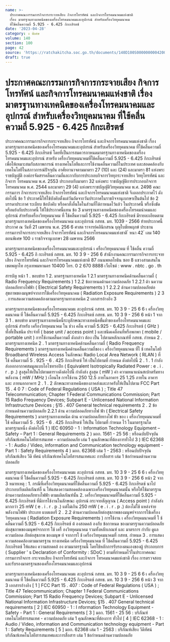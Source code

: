 ```yaml
---
name: >-
  ประกาศคณะกรรมการกิจการกระจายเสียง กิจการโทรทัศน์ และกิจการโทรคมนาคมแห่งชาติ
  เรื่อง มาตรฐานทางเทคนิคของเครื่องโทรคมนาคมและอุปกรณ์ สำหรับเครื่องวิทยุคมนาคม
  ที่ใช้คลื่นความถี่ 5.925 - 6.425 กิกะเฮิรตซ์
date: '2023-04-28'
category: ง พิเศษ
volume: 140
section: 100
page: 42
source: 'https://ratchakitcha.soc.go.th/documents/140D100S0000000004200.pdf'
draft: true
---
```


# ประกาศคณะกรรมการกิจการกระจายเสียง กิจการโทรทัศน์ และกิจการโทรคมนาคมแห่งชาติ เรื่อง มาตรฐานทางเทคนิคของเครื่องโทรคมนาคมและอุปกรณ์ สำหรับเครื่องวิทยุคมนาคม ที่ใช้คลื่นความถี่ 5.925 - 6.425 กิกะเฮิรตซ์

ประกาศคณะกรรมการกิจการกระจายเสียง กิจการโทรทัศน์ และกิจการโทรคมนาคมแห่งชาติ เรื่อง มาตรฐานทางเทคนิคของเครื่องโทรคมนาคมและอุปกรณ์ สำหรับเครื่องวิทยุคมนาคม ที่ใช้คลื่นความถี่ 5.925 - 6.425 กิกะเฮิรตซ์ โดยที่เป็นการสมควรกาหนดมาตรฐานทางเทคนิคของเครื่องโทรคมนาคมและอุปกรณ์ สาหรับ เครื่องวิทยุคมนาคมที่ใช้คลื่นความถี่ 5.925 - 6.425 กิกะเฮิรตซ์ เพื่อให้เหมาะสมกับสภาพการณ์ ทางเทคโนโลยีและการใช้งานคลื่นความถี่ในประเทศ และสอดคล้องกับเทคโนโลยีในสภาวการณ์ปัจจุบัน อาศัยอานาจตามมาตรา 27 (10) และ (24) และมาตรา 81 แห่งพระราชบัญญัติ องค์กรจัดสรรคลื่นความถี่และกากับการประกอบกิจการวิทยุกระจายเสียง วิทยุโทรทัศน์ และกิจการ โทรคมนาคม พ.ศ. 2553 ประกอบกับมาตรา 32 แห่งพระ ราชบัญญัติการประกอบกิจการโทรคมนาคม พ.ศ. 2544 และมาตรา 29 (4) แห่งพระราชบัญญัติวิทยุคมนาคม พ.ศ. 2498 คณะกรรมการ กิจการกระจายเสียง กิจการโทรทัศน์ และกิจการโทรคมนาคมแห่งชาติ จึงออกประกาศไว้ ดังต่อไปนี้ ข้อ 1 ประกาศนี้ให้ใช้บังคับตั้งแต่วันถัดจากวันประกาศในราชกิจจานุเบกษาเป็นต้นไป ข้อ 2 บรรดาประกาศ ระเบียบ ข้อบังคับ หรือคาสั่งอื่นใดในส่วนที่ได้กาหนดไว้แล้ว ในประกาศนี้ หรือซึ่งขัดหรือแย้งกับประกาศนี้ ให้ใช้ประกาศนี้แทน ข้อ 3 มาตรฐานทางเทคนิคของเครื่องโทรคมนำคมและอุปกรณ์ สำหรับเครื่องวิทยุคมนาคม ที่ ใช้คลื่นความถี่ 5.925 - 6.425 กิกะเฮิรตซ์ มีรายละเอียดตามมาตรฐานทางเทคนิคของเครื่องโทรคมนาคม และอุปกรณ์ กสทช. มท. 1039 - 2566 ท้ายประกาศนี้ ประกาศ ณ วันที่ 21 เมษายน พ.ศ. 256 6 ศาสต ราจารย์คลินิกสรณ บุญใบชัยพฤกษ์ ประธานกรรมการกิจการกระจายเสียง กิจการโทรทัศน์ และกิจการโทรคมนาคมแห่งชาติ ้ หนา 42 ่ เลม 140 ตอนพิเศษ 100 ง ราชกิจจานุเบกษา 28 เมษายน 2566

มาตรฐานทางเทคนิคของเครื่องโทรคมนาคมและอุปกรณ์ เ ครื่องวิทยุคมนาคม ที่ ใช้คลื่น ความถี่ 5.925 - 6.425 กิ กะเฮิรตซ์ กสทช. มท. 10 3 9 - 256 6 สำนักงานคณะกรรมการกิจการกระจายเสียง กิจการโทรทัศน์ และกิจการโทรคมนาคมแห่งชาติ 87 ถนนพหลโยธิน ซอย 8 แขวงสามเสนใน เขตพญาไท กรุงเทพมหานคร 10400 โทร. 0 2 670 8888 เว็บไซต์ : www . nbtc . go . th

สารบัญ หน้า 1 . ขอบข่าย 1 2. มาตรฐานทางเทคนิค 1 2.1 มาตรฐานทางเทคนิคด้านคลื่นความถี่ ( Radio Frequency Requirements ) 1 2.2 ข้อกาหนดด้านความปลอดภัย 1 2.2.1 ด้า นความปลอดภัยทางไฟฟ้า ( Electrical Safety Requirements ) 1 2.2.2 ด้านความปลอดภัยต่อสุขภาพของมนุษย์จากการใช้เครื่องวิทยุคมนาคม ( Radiation Exposure Requirements ) 2 3 . การแสดงความสอดคล้องตามมาตรฐานทางเทคนิค 2 เอกสารอ้างอิง 3

มาตรฐานทางเทคนิคของเครื่องโทรคมนาคมแ ละอุปกรณ์ กสทช. มท. 10 3 9 - 25 6 6 เ ครื่องวิทยุคมนาคม ที่ ใช้คลื่นความถี่ 5.925 - 6.425 กิกะเฮิรตซ์ กสทช. มท. 10 3 9 - 256 6 หน้า 1 จาก 3 1 . ขอบข่าย มาตรฐานทางเทคนิคนี้ระบุลักษณะทางเทคนิคขั้นต่ำของเครื่องโทรคมนาคมและ อุปกรณ์ สำหรับ เครื่องวิทยุคมนาคม ใน ช่วง คลื่น ความถี่ 5.925 - 6.425 กิกะเฮิรตซ์ ( GHz ) ทั้งที่เป็นชนิด ประจำที่ ( base unit / access point ) และชนิดเคลื่อนที่หรือพกพา ( mobile / portable unit ) การใช้งานคลื่นความถี่ ดังกล่าว ต้อง เป็น ไปตามหลักเกณฑ์ที่ กสทช. กำหนด 2 . มาตรฐานทางเทคนิค 2 . 1 มาตรฐานทางเทคนิคด้านคลื่นความถี่ ( Radio Frequency Requirements ) มาตรฐานทางเทคนิคด้านคลื่นความถี่ของ เ ครื่องวิทยุคมนาคม ที่ใ ช้ เทคโนโลยี Broadband Wireless Access ในลักษณะ Radio Local Area Network ( RLAN ) ที่ ใช้ คลื่นความถี่ 5 . 925 - 6 . 425 กิกะเฮิรตซ์ ให้ เป็นไปตามที่ กำหนด ดังต่อไปนี้ 2 . 1 . 1 กำลังส่งออกอากาศสมมูลแบบไอโซทรอปิก ( Equivalent Isotropically Radiated Power : e . i . r . p .) สูงสุดให้เป็นไปตามตารางดังต่อไปนี้ กำลังส่ง สูงสุด ( mW ) ค่า ความหนาแน่นสเปกตรัมทางพลังงาน ( mW / MHz ) เงื่อนไข การใช้งาน 250 12.5 ภายในอาคาร 25 1.25 ภายใน อาคาร และ ภายนอกอาคาร 2 . 1 . 2 ลักษณะทางเทคนิคของภาคส่งและภาครับให้เป็นไปตาม FCC Part 15 . 4 0 7 : Code of Federal Regulations ( USA ) ; Title 47 Telecommunication; Chapter 1 Federal Communications Commission; Part 15 Radio Frequency Devices; Subpart E - Unlicensed National Information Infrastructure Devices ; §15 . 407 General technical requirements 2 . 2 ข้อกำหนดด้านความปลอดภัย 2.2.1 ด้าน ความปลอดภัยทางไฟ ฟ้า ( Electrical Safety Requirements ) มาตรฐานทางเทคนิค ด้าน ความปลอดภัยทางไฟ ฟ้า ของ เ ครื่องวิทยุคมนาคมที่ ใช้ คลื่นความถี่ 5 . 925 - 6 . 425 กิกะเฮิรตซ์ ให้เป็น ไปตามที่ กำหนด ไว้ ในมาตรฐานใดมาตรฐานหนึ่ง ดังต่อไปนี้ 1 ) IEC 60950 - 1 : Information Technology Equipment – Safety – Part 1 : General Requirements 2 ) มอก. 1561 - 25 56 : หรือฉบับปัจจุบัน บริภัณฑ์เทคโนโลยีสารสนเทศ - ความปลอดภัย เล่ม 1 คุณลักษณะที่ต้องการทั่วไป 3 ) IEC 62368 - 1 : Audio / Video, information and Communication technology equipment - Part 1 : Safety Requirements 4 ) มอก. 62368 เล่ม 1 - 2563 : หรือฉบับปัจจุบัน บริภัณฑ์เสียง วีดิ ทัศน์ บริภัณฑ์เทคโนโลยีสารสนเทศและ การสื่อสาร เล่ม 1 ข้อกำหนดด้านความปลอดภัย

มาตรฐานทางเทคนิคของเครื่องโทรคมนาคมแ ละอุปกรณ์ กสทช. มท. 10 3 9 - 25 6 6 เ ครื่องวิทยุคมนาคม ที่ ใช้คลื่นความถี่ 5.925 - 6.425 กิกะเฮิรตซ์ กสทช. มท. 10 3 9 - 256 6 หน้า 2 จาก 3 หมายเหตุ : 1. กรณีที่เครื่องวิทยุคมนาคมที่ใช้คลื่นความถี่ 5.925 - 6.425 กิกะเฮิรตซ์ นาไปประกอบกับผลิตภัณฑ์อื่ น ให้แสดงความสอดคล้องเฉพาะเครื่องวิทยุคมนาคมนั้น หรือให้ใช้มาตรฐานด้านความปลอดภัยทางไฟฟ้า ตามผลิตภัณฑ์นั้น 2. เครื่องวิทยุคมนาคมที่ใช้คลื่นความถี่ 5.925 - 6.425 กิกะเฮิรตซ์ ที่มีการใช้งานในลักษณะ อุปกรณ์ กระจายสัญญาณ ( Access point ) กำลังส่งมากกว่า 25 mW ( e . i . r . p .) แต่ไม่เกิน 250 mW ( e . i . r . p .) ต้องไม่ใช้ แหล่งจ่ายพลังงานไฟฟ้า ประเภท แบตเตอรี่ 2 . 2.2 ด้านความปลอดภัยต่อสุขภาพของมนุษย์จากการใช้เครื่องวิทยุคมนาคม ( Radiation Exposure Requirements ) การใช้งาน เ ครื่องวิทยุคมนาคมที่ ใ ช้คลื่นความถี่ 5.925 - 6.425 กิกะเฮิรตซ์ ต้ องสอดคล้ องกับ ข้อกาหนด ของมาตรฐานความปลอดภัยต่อสุขภาพของมนุษย์จากการ ใช้ เครื่ องวิทยุคมนาคม รวมทั้งหลักเกณฑ์ และ มาตรการ กำกับ ดูแลความปลอด ภัยต่อสุขภาพ ของมนุษ ย์ จากการใ ช้ เครื่องวิทยุคมนาคมที่ กสทช. กำหนด 3 . การแสดงความสอดคล้องตามมาตรฐาน ทางเทคนิค เครื่องวิทยุคมนาคม ที่ ใช้คลื่นความถี่ 5.925 - 6.425 กิกะเฮิรตซ์ ให้แสดง ความสอดคล้ อง ตามมาตรฐานนี้ โดยใช้หลักการรับรองตนเองของผู้ ประกอบการ ( Supplier ’ s Declaration of Conformity : SDoC ) ตามที่กำหนดไว้ในประกาศคณะกรรมการกิจการ กระจายเสียง กิจการโทรทัศน์ และกิจการ โทรคมนาคมแห่งชาติ เรื่อง การตรวจสอบและรับรองมาตรฐานของเครื่องโทรคมนาคมและอุปกรณ์

มาตรฐานทางเทคนิคของเครื่องโทรคมนาคมแ ละอุปกรณ์ กสทช. มท. 10 3 9 - 25 6 6 เ ครื่องวิทยุคมนาคม ที่ ใช้คลื่นความถี่ 5.925 - 6.425 กิกะเฮิรตซ์ กสทช. มท. 10 3 9 - 256 6 หน้า 3 จาก 3 เอกสารอ้างอิง [ 1 ] FCC Part 15 . 407 : Code of Federal Regulations ( USA ) ; Title 47 Telecommunication; Chapter 1 Federal Communications Commission; Part 15 Radio Frequency Devices; Subpart E - Unlicensed National Information Infrastructure Devices; §15 . 407 General technical requirements [ 2 ] IEC 60950 - 1 : I nformation Technology Equipment - Safety - Part 1 : General Requirements [ 3 ] มอก. 1561 - 25 56 : บริภัณฑ์เทคโนโลยีสารสนเทศ - ความปลอดภัย เล่ม 1 คุณลักษณะที่ต้องการ ทั่วไป [ 4 ] IEC 62368 - 1 : Audio / Video, information and Communication technology equipment - Part 1 : Safety Requirements [ 5 ] มอก. 62368 เล่ม 1 - 2563 : บริภัณฑ์เสียง วีดีทัศน์ บริภัณฑ์เทคโนโลยีสารสนเทศและการสื่อสาร เล่ม 1 ข้อกำหนดด้านความปลอดภัย
